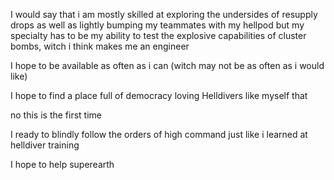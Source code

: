I would say that i am mostly skilled at exploring the undersides of resupply drops as well as lightly bumping my teammates with my hellpod but my specialty has to be my ability to test the explosive capabilities of cluster bombs, witch i think makes me an engineer  

I hope to be available as often as i can (witch may not be as often as i would like)

I hope to find a place full of democracy loving Helldivers like myself that 

no this is the first time 

I ready to blindly follow the orders of high command just like i learned at helldiver training

I hope to help superearth 